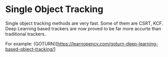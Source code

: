 # Single Object Tracking
Single object tracking methods are very fast. Some of them are CSRT, KCF. Deep Learning based trackers are now proved to be far more accurte than traditional trackers.

For example: (GOTURN)[https://learnopencv.com/goturn-deep-learning-based-object-tracking/]


